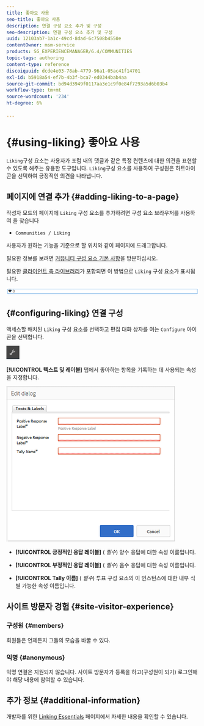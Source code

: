 ```yaml
---
title: 좋아요 사용
seo-title: 좋아요 사용
description: 연결 구성 요소 추가 및 구성
seo-description: 연결 구성 요소 추가 및 구성
uuid: 12103ab7-1a1c-49cd-8dad-6c7508b4550e
contentOwner: msm-service
products: SG_EXPERIENCEMANAGER/6.4/COMMUNITIES
topic-tags: authoring
content-type: reference
discoiquuid: dcde4e03-78ab-4779-96a1-05ac41f14701
exl-id: b5918a54-ef7b-4b3f-bca7-ed0344bab4aa
source-git-commit: bd94d3949f0117aa3e1c9f0e84f7293a5d6b03b4
workflow-type: tm+mt
source-wordcount: '234'
ht-degree: 6%

---
```


# {#using-liking} 좋아요 사용

`Liking`구성 요소는 사용자가 포럼 내의 댓글과 같은 특정 컨텐츠에 대한 의견을 표현할 수 있도록 해주는 유용한 도구입니다. `Liking`구성 요소를 사용하여 구성원은 하트아이콘을 선택하여 긍정적인 의견을 나타냅니다.

## 페이지에 연결 추가 {#adding-liking-to-a-page}

작성자 모드의 페이지에 `Liking` 구성 요소를 추가하려면 구성 요소 브라우저를 사용하여 을 찾습니다

* `Communities / Liking`

사용자가 원하는 기능을 기준으로 할 위치와 같이 페이지에 드래그합니다.

필요한 정보를 보려면 [커뮤니티 구성 요소 기본 사항](basics.md)을 방문하십시오.

필요한 [클라이언트 측 라이브러리](essentials-liking.md#essentials-for-client-side)가 포함되면 이 방법으로 `Liking` 구성 요소가 표시됩니다.

![chlimage_1-93](assets/chlimage_1-93.png)

## {#configuring-liking} 연결 구성

액세스할 배치된 `Liking` 구성 요소를 선택하고 편집 대화 상자를 여는 `Configure` 아이콘을 선택합니다.

![chlimage_1-94](assets/chlimage_1-94.png)

**[!UICONTROL 텍스트 및 레이블]** 탭에서 좋아하는 항목을 기록하는 데 사용되는 속성을 지정합니다.

![chlimage_1-95](assets/chlimage_1-95.png)

* **[!UICONTROL 긍정적인 응답 레이블]**
(
*필수*) 양수 응답에 대한 속성 이름입니다.

* **[!UICONTROL 부정적인 응답 레이블]**
(
*필수*) 음수 응답에 대한 속성 이름입니다.

* **[!UICONTROL Tally 이름]**
(
*필수*) 투표 구성 요소의 이 인스턴스에 대한 내부 식별 가능한 속성 이름입니다.

## 사이트 방문자 경험 {#site-visitor-experience}

### 구성원 {#members}

회원들은 언제든지 그들의 모습을 바꿀 수 있다.

### 익명 {#anonymous}

익명 연결은 지원되지 않습니다. 사이트 방문자가 등록을 하고(구성원이 되기) 로그인해야 해당 내용에 참여할 수 있습니다.

## 추가 정보 {#additional-information}

개발자를 위한 [Linking Essentials](essentials-liking.md) 페이지에서 자세한 내용을 확인할 수 있습니다.
